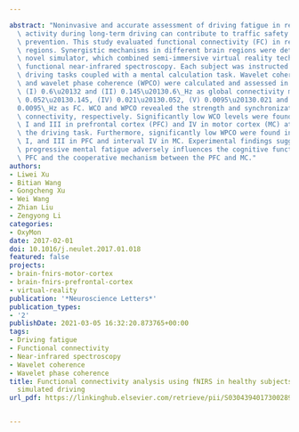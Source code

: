 ---
abstract: "Noninvasive and accurate assessment of driving fatigue in relation to brain\
  \ activity during long-term driving can contribute to traffic safety and accident\
  \ prevention. This study evaluated functional connectivity (FC) in relevant brain\
  \ regions. Synergistic mechanisms in different brain regions were detected by a\
  \ novel simulator, which combined semi-immersive virtual reality technology and\
  \ functional near-infrared spectroscopy. Each subject was instructed to complete\
  \ driving tasks coupled with a mental calculation task. Wavelet coherence (WCO)\
  \ and wavelet phase coherence (WPCO) were calculated and assessed in frequency intervals\
  \ (I) 0.6\u20132 and (II) 0.145\u20130.6\_Hz as global connectivity measures; (III)\
  \ 0.052\u20130.145, (IV) 0.021\u20130.052, (V) 0.0095\u20130.021 and (VI) 0.005\u2013\
  0.0095\_Hz as FC. WCO and WPCO revealed the strength and synchronization of cerebral\
  \ connectivity, respectively. Significantly low WCO levels were found in intervals\
  \ I and III in prefrontal cortex (PFC) and IV in motor cortex (MC) at the end of\
  \ the driving task. Furthermore, significantly low WPCO were found in intervals\
  \ I, and III in PFC and interval IV in MC. Experimental findings suggested that\
  \ progressive mental fatigue adversely influences the cognitive function in the\
  \ PFC and the cooperative mechanism between the PFC and MC."
authors:
- Liwei Xu
- Bitian Wang
- Gongcheng Xu
- Wei Wang
- Zhian Liu
- Zengyong Li
categories:
- OxyMon
date: 2017-02-01
doi: 10.1016/j.neulet.2017.01.018
featured: false
projects:
- brain-fnirs-motor-cortex
- brain-fnirs-prefrontal-cortex
- virtual-reality
publication: '*Neuroscience Letters*'
publication_types:
- '2'
publishDate: 2021-03-05 16:32:20.873765+00:00
tags:
- Driving fatigue
- Functional connectivity
- Near-infrared spectroscopy
- Wavelet coherence
- Wavelet phase coherence
title: Functional connectivity analysis using fNIRS in healthy subjects during prolonged
  simulated driving
url_pdf: https://linkinghub.elsevier.com/retrieve/pii/S0304394017300289

---
